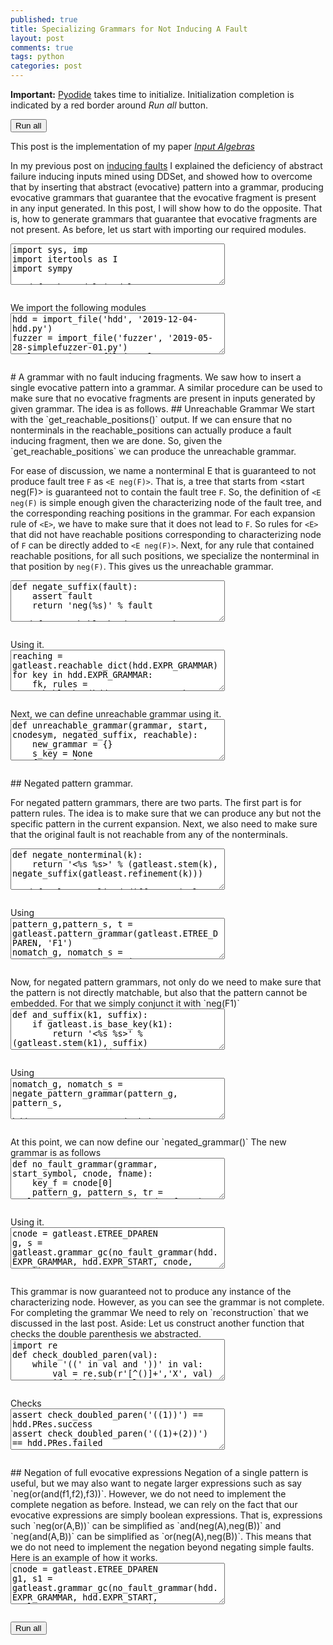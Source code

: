 ```yaml
---
published: true
title: Specializing Grammars for Not Inducing A Fault
layout: post
comments: true
tags: python
categories: post
---
```

<script type="text/javascript">window.languagePluginUrl='/resources/pyodide/full/3.9/';</script>
<script src="/resources/pyodide/full/3.9/pyodide.js"></script>
<link rel="stylesheet" type="text/css" media="all" href="/resources/skulpt/css/codemirror.css">
<link rel="stylesheet" type="text/css" media="all" href="/resources/skulpt/css/solarized.css">
<link rel="stylesheet" type="text/css" media="all" href="/resources/skulpt/css/env/editor.css">

<script src="/resources/skulpt/js/codemirrorepl.js" type="text/javascript"></script>
<script src="/resources/skulpt/js/python.js" type="text/javascript"></script>
<script src="/resources/pyodide/js/env/editor.js" type="text/javascript"></script>

**Important:** [Pyodide](https://pyodide.readthedocs.io/en/latest/) takes time to initialize.
Initialization completion is indicated by a red border around *Run all* button.
<form name='python_run_form'>
<button type="button" name="python_run_all">Run all</button>
</form>

This post is the implementation of my paper [*Input Algebras*](https://rahul.gopinath.org/publications/#gopinath2021input)

In my previous post on [inducing faults](/post/2021/09/09/fault-inducing-grammar/)
I explained the deficiency of abstract failure inducing inputs mined using
DDSet, and showed how to overcome that by inserting that abstract (evocative)
pattern into a grammar, producing evocative grammars that guarantee that the
evocative fragment is present in any input generated. In this post, I will show
how to do the opposite. That is, how to generate grammars that guarantee that
evocative fragments are not present.
As before, let us start with importing our required modules.

<!--
############
import sys, imp
import itertools as I
import sympy

def make_module(modulesource, sourcestr, modname):
    codeobj = compile(modulesource, sourcestr, 'exec')
    newmodule = imp.new_module(modname)
    exec(codeobj, newmodule.__dict__)
    return newmodule

def import_file(name, location):
    if "pyodide" in sys.modules:
        import pyodide
        github_repo = 'https://raw.githubusercontent.com/'
        my_repo =  'rahulgopinath/rahulgopinath.github.io'
        module_loc = github_repo + my_repo + '/master/notebooks/%s' % location
        module_str = pyodide.open_url(module_loc).getvalue()
    else:
        module_loc = './notebooks/%s' % location
        with open(module_loc, encoding='utf-8') as f:
            module_str = f.read()
    return make_module(module_str, module_loc, name)

############
-->
<form name='python_run_form'>
<textarea cols="40" rows="4" name='python_edit'>
import sys, imp
import itertools as I
import sympy

def make_module(modulesource, sourcestr, modname):
    codeobj = compile(modulesource, sourcestr, &#x27;exec&#x27;)
    newmodule = imp.new_module(modname)
    exec(codeobj, newmodule.__dict__)
    return newmodule

def import_file(name, location):
    if &quot;pyodide&quot; in sys.modules:
        import pyodide
        github_repo = &#x27;https://raw.githubusercontent.com/&#x27;
        my_repo =  &#x27;rahulgopinath/rahulgopinath.github.io&#x27;
        module_loc = github_repo + my_repo + &#x27;/master/notebooks/%s&#x27; % location
        module_str = pyodide.open_url(module_loc).getvalue()
    else:
        module_loc = &#x27;./notebooks/%s&#x27; % location
        with open(module_loc, encoding=&#x27;utf-8&#x27;) as f:
            module_str = f.read()
    return make_module(module_str, module_loc, name)
</textarea><br />
<pre class='Output' name='python_output'></pre>
<div name='python_canvas'></div>
</form>
We import the following modules

<!--
############
hdd = import_file('hdd', '2019-12-04-hdd.py')
fuzzer = import_file('fuzzer', '2019-05-28-simplefuzzer-01.py')
gatleast = import_file('gatleast', '2021-09-09-fault-inducing-grammar.py')
gmultiple = import_file('gmultiple', '2021-09-10-multiple-fault-grammars.py')
gexpr = import_file('gexpr', '2021-09-11-fault-expressions.py')

############
-->
<form name='python_run_form'>
<textarea cols="40" rows="4" name='python_edit'>
hdd = import_file(&#x27;hdd&#x27;, &#x27;2019-12-04-hdd.py&#x27;)
fuzzer = import_file(&#x27;fuzzer&#x27;, &#x27;2019-05-28-simplefuzzer-01.py&#x27;)
gatleast = import_file(&#x27;gatleast&#x27;, &#x27;2021-09-09-fault-inducing-grammar.py&#x27;)
gmultiple = import_file(&#x27;gmultiple&#x27;, &#x27;2021-09-10-multiple-fault-grammars.py&#x27;)
gexpr = import_file(&#x27;gexpr&#x27;, &#x27;2021-09-11-fault-expressions.py&#x27;)
</textarea><br />
<pre class='Output' name='python_output'></pre>
<div name='python_canvas'></div>
</form>
# A grammar with no fault inducing fragments.
We saw how to insert a single evocative pattern into a grammar.
A similar procedure can be used to make sure that no evocative
fragments are present in inputs generated by given grammar.
The idea is as follows.
## Unreachable Grammar
We start with the `get_reachable_positions()` output. If we can ensure
that no nonterminals in the reachable_positions can actually produce a fault
inducing fragment, then we are done. So, given the `get_reachable_positions`
we can produce the unreachable grammar.

For ease of discussion, we name a
nonterminal E that is guaranteed to not produce fault tree `F` as `<E neg(F)>`.
That is, a tree that starts from <start neg(F)> is guaranteed not to contain
the fault tree `F`.
So, the definition of `<E neg(F)` is simple enough given the characterizing
node of the fault tree, and the corresponding reaching positions in the
grammar.
For each expansion rule of `<E>`, we have to make sure that it does not lead
to `F`. So rules for `<E>` that did not have reachable positions corresponding
to characterizing node of `F` can be directly added to `<E neg(F)>`. Next,
for any rule that contained reachable positions, for all such positions, we
specialize the nonterminal in that position by `neg(F)`. This gives us the
unreachable grammar.

<!--
############
def negate_suffix(fault):
    assert fault
    return 'neg(%s)' % fault

def unreachable_key(grammar, key, cnodesym, negated_suffix, reachable):
    rules = grammar[key]
    my_rules = []
    for rule in grammar[key]:
        positions = gatleast.get_reachable_positions(rule, cnodesym, reachable)
        if not positions:
            # not embeddable here. We can add this rule.
            my_rules.append(rule)
        else:
            new_rule = [gatleast.refine_base_key(t, negated_suffix)
                    if p in positions else t for p,t in enumerate(rule)]
            my_rules.append(new_rule)
    return (gatleast.refine_base_key(key, negated_suffix), my_rules)

############
-->
<form name='python_run_form'>
<textarea cols="40" rows="4" name='python_edit'>
def negate_suffix(fault):
    assert fault
    return &#x27;neg(%s)&#x27; % fault

def unreachable_key(grammar, key, cnodesym, negated_suffix, reachable):
    rules = grammar[key]
    my_rules = []
    for rule in grammar[key]:
        positions = gatleast.get_reachable_positions(rule, cnodesym, reachable)
        if not positions:
            # not embeddable here. We can add this rule.
            my_rules.append(rule)
        else:
            new_rule = [gatleast.refine_base_key(t, negated_suffix)
                    if p in positions else t for p,t in enumerate(rule)]
            my_rules.append(new_rule)
    return (gatleast.refine_base_key(key, negated_suffix), my_rules)
</textarea><br />
<pre class='Output' name='python_output'></pre>
<div name='python_canvas'></div>
</form>
Using it.

<!--
############
reaching = gatleast.reachable_dict(hdd.EXPR_GRAMMAR)
for key in hdd.EXPR_GRAMMAR:
    fk, rules = unreachable_key(hdd.EXPR_GRAMMAR, key, '<factor>',
                                negate_suffix('F1'), reaching)
    print(fk)
    for r in rules:
        print('    ', r)
    print()


############
-->
<form name='python_run_form'>
<textarea cols="40" rows="4" name='python_edit'>
reaching = gatleast.reachable_dict(hdd.EXPR_GRAMMAR)
for key in hdd.EXPR_GRAMMAR:
    fk, rules = unreachable_key(hdd.EXPR_GRAMMAR, key, &#x27;&lt;factor&gt;&#x27;,
                                negate_suffix(&#x27;F1&#x27;), reaching)
    print(fk)
    for r in rules:
        print(&#x27;    &#x27;, r)
    print()
</textarea><br />
<pre class='Output' name='python_output'></pre>
<div name='python_canvas'></div>
</form>
Next, we can define unreachable grammar using it.

<!--
############
def unreachable_grammar(grammar, start, cnodesym, negated_suffix, reachable):
    new_grammar = {}
    s_key = None
    for key in grammar:
        fk, rules = unreachable_key(grammar, key, cnodesym, negated_suffix, reachable)
        assert fk not in new_grammar
        if key == start: s_key = fk
        new_grammar[fk] = rules
    return new_grammar, s_key

############
-->
<form name='python_run_form'>
<textarea cols="40" rows="4" name='python_edit'>
def unreachable_grammar(grammar, start, cnodesym, negated_suffix, reachable):
    new_grammar = {}
    s_key = None
    for key in grammar:
        fk, rules = unreachable_key(grammar, key, cnodesym, negated_suffix, reachable)
        assert fk not in new_grammar
        if key == start: s_key = fk
        new_grammar[fk] = rules
    return new_grammar, s_key
</textarea><br />
<pre class='Output' name='python_output'></pre>
<div name='python_canvas'></div>
</form>
## Negated pattern grammar.

For negated pattern grammars, there are two parts. The first part is for
pattern rules. The idea is to make sure that we can produce any but not the
specific pattern in the current expansion. Next, we also need to make sure
that the original fault is not reachable from any of the nonterminals.

<!--
############
def negate_nonterminal(k):
    return '<%s %s>' % (gatleast.stem(k), negate_suffix(gatleast.refinement(k)))

def rule_normalized_difference(rulesA, rulesB):
    rem_rulesA = rulesA
    for ruleB in rulesB:
        rem_rulesA = [rA for rA in rem_rulesA
                if not gmultiple.normalized_rule_match(rA, ruleB)]
    return rem_rulesA

def unmatch_a_refined_rule_in_pattern_grammar(refined_rule):
    negated_rules = []
    for pos,token in enumerate(refined_rule):
        if not fuzzer.is_nonterminal(token): continue
        if gatleast.is_base_key(token): continue
        r = [negate_nonterminal(t) if i==pos else t for i,t in enumerate(refined_rule)]
        negated_rules.append(r)
    return negated_rules

def unmatch_definition_in_pattern_grammar(refined_rules, base_rules):
    # Given the set of rules, we take one rule at a time,
    # and generate the negated rule set from that.
    negated_rules_refined = []
    for ruleR in refined_rules:
        neg_rules = unmatch_a_refined_rule_in_pattern_grammar(ruleR)
        negated_rules_refined.extend(neg_rules)

    # Finally, we need to add the other non-matching rules to the pattern def.
    negated_rules_base = rule_normalized_difference(base_rules, refined_rules)

    return negated_rules_refined + negated_rules_base


def unmatch_pattern_grammar(pattern_grammar, pattern_start, base_grammar):
    negated_grammar = {}
    for l_key in pattern_grammar:
        l_rule = pattern_grammar[l_key][0]
        nl_key = negate_nonterminal(l_key)
        # find all rules that do not match, and add to negated_grammar,
        normal_l_key = gmultiple.normalize(l_key)
        base_rules = base_grammar[normal_l_key]
        refined_rules = pattern_grammar[l_key]

        negated_rules = unmatch_definition_in_pattern_grammar(refined_rules,
                                                              base_rules)
        negated_grammar[nl_key] = negated_rules
    return {**negated_grammar, **pattern_grammar} , negate_nonterminal(pattern_start)

############
-->
<form name='python_run_form'>
<textarea cols="40" rows="4" name='python_edit'>
def negate_nonterminal(k):
    return &#x27;&lt;%s %s&gt;&#x27; % (gatleast.stem(k), negate_suffix(gatleast.refinement(k)))

def rule_normalized_difference(rulesA, rulesB):
    rem_rulesA = rulesA
    for ruleB in rulesB:
        rem_rulesA = [rA for rA in rem_rulesA
                if not gmultiple.normalized_rule_match(rA, ruleB)]
    return rem_rulesA

def unmatch_a_refined_rule_in_pattern_grammar(refined_rule):
    negated_rules = []
    for pos,token in enumerate(refined_rule):
        if not fuzzer.is_nonterminal(token): continue
        if gatleast.is_base_key(token): continue
        r = [negate_nonterminal(t) if i==pos else t for i,t in enumerate(refined_rule)]
        negated_rules.append(r)
    return negated_rules

def unmatch_definition_in_pattern_grammar(refined_rules, base_rules):
    # Given the set of rules, we take one rule at a time,
    # and generate the negated rule set from that.
    negated_rules_refined = []
    for ruleR in refined_rules:
        neg_rules = unmatch_a_refined_rule_in_pattern_grammar(ruleR)
        negated_rules_refined.extend(neg_rules)

    # Finally, we need to add the other non-matching rules to the pattern def.
    negated_rules_base = rule_normalized_difference(base_rules, refined_rules)

    return negated_rules_refined + negated_rules_base


def unmatch_pattern_grammar(pattern_grammar, pattern_start, base_grammar):
    negated_grammar = {}
    for l_key in pattern_grammar:
        l_rule = pattern_grammar[l_key][0]
        nl_key = negate_nonterminal(l_key)
        # find all rules that do not match, and add to negated_grammar,
        normal_l_key = gmultiple.normalize(l_key)
        base_rules = base_grammar[normal_l_key]
        refined_rules = pattern_grammar[l_key]

        negated_rules = unmatch_definition_in_pattern_grammar(refined_rules,
                                                              base_rules)
        negated_grammar[nl_key] = negated_rules
    return {**negated_grammar, **pattern_grammar} , negate_nonterminal(pattern_start)
</textarea><br />
<pre class='Output' name='python_output'></pre>
<div name='python_canvas'></div>
</form>
Using

<!--
############
pattern_g,pattern_s, t = gatleast.pattern_grammar(gatleast.ETREE_DPAREN, 'F1')
nomatch_g, nomatch_s = unmatch_pattern_grammar(pattern_g,
                                               pattern_s, hdd.EXPR_GRAMMAR)
gatleast.display_grammar(nomatch_g, nomatch_s)

############
-->
<form name='python_run_form'>
<textarea cols="40" rows="4" name='python_edit'>
pattern_g,pattern_s, t = gatleast.pattern_grammar(gatleast.ETREE_DPAREN, &#x27;F1&#x27;)
nomatch_g, nomatch_s = unmatch_pattern_grammar(pattern_g,
                                               pattern_s, hdd.EXPR_GRAMMAR)
gatleast.display_grammar(nomatch_g, nomatch_s)
</textarea><br />
<pre class='Output' name='python_output'></pre>
<div name='python_canvas'></div>
</form>
Now, for negated pattern grammars, not only do we need to make sure that the
pattern is not directly matchable, but also that the pattern cannot be
embedded. For that we simply conjunct it with `neg(F1)`

<!--
############
def and_suffix(k1, suffix):
    if gatleast.is_base_key(k1):
        return '<%s %s>' % (gatleast.stem(k1), suffix)
    return '<%s and(%s,%s)>' % (gatleast.stem(k1), gatleast.refinement(k1), suffix)

def base_rep(t):
    if fuzzer.is_nonterminal(t):
        return gmultiple.normalize(t)
    return t

def negate_pattern_grammar(pattern_grammar, pattern_start, base_grammar,
        nfault_suffix):
    reachable_keys = gatleast.reachable_dict(base_grammar)
    nomatch_g, nomatch_s = unmatch_pattern_grammar(pattern_grammar,
                                                   pattern_start, base_grammar)

    new_grammar = {}

    my_key = gmultiple.normalize(pattern_start)
    # which keys can reach pattern_start?
    keys_that_can_reach_fault = [k for k in reachable_keys
                                if my_key in reachable_keys[k]]
    #for k in keys_that_can_reach_fault: assert my_key in reachable_keys[k]
    new_g = {}
    for k in nomatch_g:
        new_rules = []
        for rule in nomatch_g[k]:
            new_rule = [and_suffix(t, nfault_suffix)
                        if base_rep(t) in keys_that_can_reach_fault
                        else t for t in rule]
            new_rules.append(new_rule)
        new_g[k] = new_rules
    return new_g, negate_nonterminal(pattern_start)

############
-->
<form name='python_run_form'>
<textarea cols="40" rows="4" name='python_edit'>
def and_suffix(k1, suffix):
    if gatleast.is_base_key(k1):
        return &#x27;&lt;%s %s&gt;&#x27; % (gatleast.stem(k1), suffix)
    return &#x27;&lt;%s and(%s,%s)&gt;&#x27; % (gatleast.stem(k1), gatleast.refinement(k1), suffix)

def base_rep(t):
    if fuzzer.is_nonterminal(t):
        return gmultiple.normalize(t)
    return t

def negate_pattern_grammar(pattern_grammar, pattern_start, base_grammar,
        nfault_suffix):
    reachable_keys = gatleast.reachable_dict(base_grammar)
    nomatch_g, nomatch_s = unmatch_pattern_grammar(pattern_grammar,
                                                   pattern_start, base_grammar)

    new_grammar = {}

    my_key = gmultiple.normalize(pattern_start)
    # which keys can reach pattern_start?
    keys_that_can_reach_fault = [k for k in reachable_keys
                                if my_key in reachable_keys[k]]
    #for k in keys_that_can_reach_fault: assert my_key in reachable_keys[k]
    new_g = {}
    for k in nomatch_g:
        new_rules = []
        for rule in nomatch_g[k]:
            new_rule = [and_suffix(t, nfault_suffix)
                        if base_rep(t) in keys_that_can_reach_fault
                        else t for t in rule]
            new_rules.append(new_rule)
        new_g[k] = new_rules
    return new_g, negate_nonterminal(pattern_start)
</textarea><br />
<pre class='Output' name='python_output'></pre>
<div name='python_canvas'></div>
</form>
Using

<!--
############
nomatch_g, nomatch_s = negate_pattern_grammar(pattern_g, pattern_s,
                                            hdd.EXPR_GRAMMAR, 'neg(F1)')
# next we need to conjunct
gatleast.display_grammar(nomatch_g, nomatch_s)

############
-->
<form name='python_run_form'>
<textarea cols="40" rows="4" name='python_edit'>
nomatch_g, nomatch_s = negate_pattern_grammar(pattern_g, pattern_s,
                                            hdd.EXPR_GRAMMAR, &#x27;neg(F1)&#x27;)
# next we need to conjunct
gatleast.display_grammar(nomatch_g, nomatch_s)
</textarea><br />
<pre class='Output' name='python_output'></pre>
<div name='python_canvas'></div>
</form>
At this point, we can now define our `negated_grammar()`
The new grammar is as follows

<!--
############
def no_fault_grammar(grammar, start_symbol, cnode, fname):
    key_f = cnode[0]
    pattern_g, pattern_s, tr = gatleast.pattern_grammar(cnode, fname)
    negated_suffix = negate_suffix(fname)
    nomatch_g, nomatch_s = negate_pattern_grammar(pattern_g,
                                pattern_s, grammar, negated_suffix)

    reachable_keys = gatleast.reachable_dict(grammar)
    reach_g, reach_s = gatleast.reachable_grammar(grammar,
                                start_symbol, key_f, fname, reachable_keys)
    unreach_g, unreach_s = unreachable_grammar(grammar,
                                start_symbol, key_f, negated_suffix, reachable_keys)

    combined_grammar = {**grammar, **nomatch_g, **reach_g, **unreach_g}
    unreaching_sym = gatleast.refine_base_key(key_f, negated_suffix)

    # We cant add `unreach_g[unreaching_sym]` directly to
    # `combined_grammar[unreaching_sym]` because it will then match
    # ```
    # [['<factor neg(F1)>',
    #         [['(', []],
    #          ['<expr neg(F1)>',
    #              [['<term neg(F1)>',
    #                  [['<factor neg(F1)>',
    #                      [['(', []],
    #                       ['<expr neg(F1)>', ],
    #                       [')', []]]]]]]],
    #          [')',    []]]]]
    # ```
    # So, what we will do, is to make sure that the combined rules do not either
    # reach the negated patterns nor do the match the negated patterns.

    anded_defs = gmultiple.and_definitions(unreach_g[unreaching_sym],
                                            nomatch_g[nomatch_s])

    combined_grammar[unreaching_sym] = anded_defs

    return combined_grammar, unreach_s

############
-->
<form name='python_run_form'>
<textarea cols="40" rows="4" name='python_edit'>
def no_fault_grammar(grammar, start_symbol, cnode, fname):
    key_f = cnode[0]
    pattern_g, pattern_s, tr = gatleast.pattern_grammar(cnode, fname)
    negated_suffix = negate_suffix(fname)
    nomatch_g, nomatch_s = negate_pattern_grammar(pattern_g,
                                pattern_s, grammar, negated_suffix)

    reachable_keys = gatleast.reachable_dict(grammar)
    reach_g, reach_s = gatleast.reachable_grammar(grammar,
                                start_symbol, key_f, fname, reachable_keys)
    unreach_g, unreach_s = unreachable_grammar(grammar,
                                start_symbol, key_f, negated_suffix, reachable_keys)

    combined_grammar = {**grammar, **nomatch_g, **reach_g, **unreach_g}
    unreaching_sym = gatleast.refine_base_key(key_f, negated_suffix)

    # We cant add `unreach_g[unreaching_sym]` directly to
    # `combined_grammar[unreaching_sym]` because it will then match
    # ```
    # [[&#x27;&lt;factor neg(F1)&gt;&#x27;,
    #         [[&#x27;(&#x27;, []],
    #          [&#x27;&lt;expr neg(F1)&gt;&#x27;,
    #              [[&#x27;&lt;term neg(F1)&gt;&#x27;,
    #                  [[&#x27;&lt;factor neg(F1)&gt;&#x27;,
    #                      [[&#x27;(&#x27;, []],
    #                       [&#x27;&lt;expr neg(F1)&gt;&#x27;, ],
    #                       [&#x27;)&#x27;, []]]]]]]],
    #          [&#x27;)&#x27;,    []]]]]
    # ```
    # So, what we will do, is to make sure that the combined rules do not either
    # reach the negated patterns nor do the match the negated patterns.

    anded_defs = gmultiple.and_definitions(unreach_g[unreaching_sym],
                                            nomatch_g[nomatch_s])

    combined_grammar[unreaching_sym] = anded_defs

    return combined_grammar, unreach_s
</textarea><br />
<pre class='Output' name='python_output'></pre>
<div name='python_canvas'></div>
</form>
Using it.

<!--
############
cnode = gatleast.ETREE_DPAREN
g, s = gatleast.grammar_gc(no_fault_grammar(hdd.EXPR_GRAMMAR, hdd.EXPR_START, cnode, 'F1'))
gatleast.display_grammar(g, s)

############
-->
<form name='python_run_form'>
<textarea cols="40" rows="4" name='python_edit'>
cnode = gatleast.ETREE_DPAREN
g, s = gatleast.grammar_gc(no_fault_grammar(hdd.EXPR_GRAMMAR, hdd.EXPR_START, cnode, &#x27;F1&#x27;))
gatleast.display_grammar(g, s)
</textarea><br />
<pre class='Output' name='python_output'></pre>
<div name='python_canvas'></div>
</form>
This grammar is now guaranteed not to produce any instance of the characterizing node.
However, as you can see the grammar is not complete. For completing the
grammar We need to rely on `reconstruction` that we discussed in the last post.
Aside: Let us construct another function that checks the double
parenthesis we abstracted.

<!--
############
import re
def check_doubled_paren(val):
    while '((' in val and '))' in val:
        val = re.sub(r'[^()]+','X', val)
        if '((X))' in val:
            return hdd.PRes.success
        val = val.replace(r'(X)', '')
    return hdd.PRes.failed

############
-->
<form name='python_run_form'>
<textarea cols="40" rows="4" name='python_edit'>
import re
def check_doubled_paren(val):
    while &#x27;((&#x27; in val and &#x27;))&#x27; in val:
        val = re.sub(r&#x27;[^()]+&#x27;,&#x27;X&#x27;, val)
        if &#x27;((X))&#x27; in val:
            return hdd.PRes.success
        val = val.replace(r&#x27;(X)&#x27;, &#x27;&#x27;)
    return hdd.PRes.failed
</textarea><br />
<pre class='Output' name='python_output'></pre>
<div name='python_canvas'></div>
</form>
Checks

<!--
############
assert check_doubled_paren('((1))') == hdd.PRes.success
assert check_doubled_paren('((1)+(2))') == hdd.PRes.failed

############
-->
<form name='python_run_form'>
<textarea cols="40" rows="4" name='python_edit'>
assert check_doubled_paren(&#x27;((1))&#x27;) == hdd.PRes.success
assert check_doubled_paren(&#x27;((1)+(2))&#x27;) == hdd.PRes.failed
</textarea><br />
<pre class='Output' name='python_output'></pre>
<div name='python_canvas'></div>
</form>
## Negation of full evocative expressions
Negation of a single pattern is useful, but we may also want
to negate larger expressions such as say `neg(or(and(f1,f2),f3))`. However, we
do not need to implement the complete negation as before. Instead, we can rely
on the fact that our evocative expressions are simply boolean expressions.
That is, expressions such `neg(or(A,B))` can be simplified as
`and(neg(A),neg(B))` and `neg(and(A,B))` can be simplified as
`or(neg(A),neg(B))`. This means that we do not need to implement the negation
beyond negating simple faults.
Here is an example of how it works.

<!--
############
cnode = gatleast.ETREE_DPAREN
g1, s1 = gatleast.grammar_gc(no_fault_grammar(hdd.EXPR_GRAMMAR, hdd.EXPR_START, gatleast.ETREE_DPAREN, 'D1'))
g2, s2 = gatleast.grammar_gc(no_fault_grammar(hdd.EXPR_GRAMMAR, hdd.EXPR_START, gatleast.ETREE_DZERO, 'Z1'))
grammar ={**hdd.EXPR_GRAMMAR, **g1,**g2}
g_, s_ = gexpr.complete(grammar, '<start neg(or(D1,Z1))>')
gatleast.display_grammar(g_,s_)
print()
gf = fuzzer.LimitFuzzer(g_)
for i in range(100):
    t = gf.iter_gen_key(key=s_, max_depth=10)
    v = fuzzer.tree_to_string(t)
    assert gatleast.expr_div_by_zero(v) == hdd.PRes.failed and check_doubled_paren(v) == hdd.PRes.failed, (v, t)
    print(v)

g_, s_ = gexpr.complete(grammar, '<start neg(and(D1,Z1))>')
gatleast.display_grammar(g_,s_)
print()
gf = fuzzer.LimitFuzzer(g_)
for i in range(100):
    t = gf.iter_gen_key(key=s_, max_depth=10)
    v = fuzzer.tree_to_string(t)
    assert gatleast.expr_div_by_zero(v) == hdd.PRes.failed or check_doubled_paren(v) == hdd.PRes.failed, (v, t)
    print(v)


############
-->
<form name='python_run_form'>
<textarea cols="40" rows="4" name='python_edit'>
cnode = gatleast.ETREE_DPAREN
g1, s1 = gatleast.grammar_gc(no_fault_grammar(hdd.EXPR_GRAMMAR, hdd.EXPR_START, gatleast.ETREE_DPAREN, &#x27;D1&#x27;))
g2, s2 = gatleast.grammar_gc(no_fault_grammar(hdd.EXPR_GRAMMAR, hdd.EXPR_START, gatleast.ETREE_DZERO, &#x27;Z1&#x27;))
grammar ={**hdd.EXPR_GRAMMAR, **g1,**g2}
g_, s_ = gexpr.complete(grammar, &#x27;&lt;start neg(or(D1,Z1))&gt;&#x27;)
gatleast.display_grammar(g_,s_)
print()
gf = fuzzer.LimitFuzzer(g_)
for i in range(100):
    t = gf.iter_gen_key(key=s_, max_depth=10)
    v = fuzzer.tree_to_string(t)
    assert gatleast.expr_div_by_zero(v) == hdd.PRes.failed and check_doubled_paren(v) == hdd.PRes.failed, (v, t)
    print(v)

g_, s_ = gexpr.complete(grammar, &#x27;&lt;start neg(and(D1,Z1))&gt;&#x27;)
gatleast.display_grammar(g_,s_)
print()
gf = fuzzer.LimitFuzzer(g_)
for i in range(100):
    t = gf.iter_gen_key(key=s_, max_depth=10)
    v = fuzzer.tree_to_string(t)
    assert gatleast.expr_div_by_zero(v) == hdd.PRes.failed or check_doubled_paren(v) == hdd.PRes.failed, (v, t)
    print(v)
</textarea><br />
<pre class='Output' name='python_output'></pre>
<div name='python_canvas'></div>
</form>

<form name='python_run_form'>
<button type="button" name="python_run_all">Run all</button>
</form>
